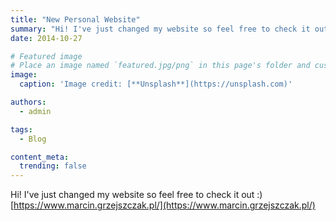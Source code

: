 ```yaml
---
title: "New Personal Website"
summary: "Hi! I've just changed my website so feel free to check it out :) https://www.marcin.grzejszczak.pl/"
date: 2014-10-27

# Featured image
# Place an image named `featured.jpg/png` in this page's folder and customize its options here.
image:
  caption: 'Image credit: [**Unsplash**](https://unsplash.com)'

authors:
  - admin

tags:
  - Blog

content_meta:
  trending: false
---
```

Hi!
I've just changed my website so feel free to check it out :)
[https://www.marcin.grzejszczak.pl/](https://www.marcin.grzejszczak.pl/)
